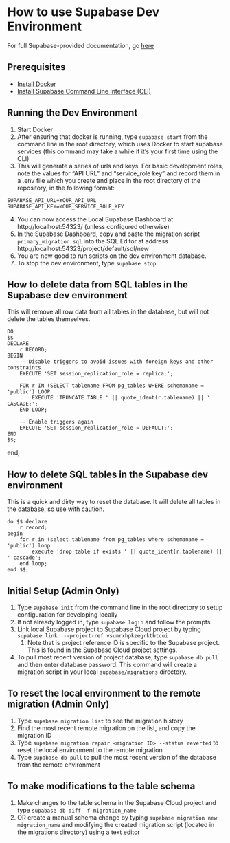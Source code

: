 # How to use Supabase Dev Environment

For full Supabase-provided documentation, go [here](https://supabase.com/docs/guides/cli/local-development)

## Prerequisites

- [Install Docker](https://docs.docker.com/get-docker/)
- [Install Supabase Command Line Interface (CLI)](https://github.com/supabase/cli)

## Running the Dev Environment
1. Start Docker
2. After ensuring that docker is running, type `supabase start` from the command line in the root directory, which uses Docker to start supabase services (this command may take a while if it’s your first time using the CLI)
3. This will generate a series of urls and keys. For basic development roles, note the values for “API URL” and “service_role key” and record them in a .env file which you create and place in the root directory of the repository, in the following format:
```
SUPABASE_API_URL=YOUR_API_URL
SUPABASE_API_KEY=YOUR_SERVICE_ROLE_KEY
```
4. You can now access the Local Supabase Dashboard at http://localhost:54323/ (unless configured otherwise)
5. In the Supabase Dashboard, copy and paste the migration script `primary_migration.sql` into the SQL Editor at address http://localhost:54323/project/default/sql/new
6. You are now good to run scripts on the dev environment database.
7. To stop the dev environment, type `supabase stop`

## How to delete data from SQL tables in the Supabase dev environment 

This will remove all row data from all tables in the database, but will not delete the tables themselves.

```postgresql
DO
$$
DECLARE
    r RECORD;
BEGIN
    -- Disable triggers to avoid issues with foreign keys and other constraints
    EXECUTE 'SET session_replication_role = replica;';

    FOR r IN (SELECT tablename FROM pg_tables WHERE schemaname = 'public') LOOP
        EXECUTE 'TRUNCATE TABLE ' || quote_ident(r.tablename) || ' CASCADE;';
    END LOOP;

    -- Enable triggers again
    EXECUTE 'SET session_replication_role = DEFAULT;';
END
$$;

```
end;

## How to delete SQL tables in the Supabase dev environment

This is a quick and dirty way to reset the database. It will delete all tables in the database, so use with caution.

```postgresql
do $$ declare
    r record;
begin
    for r in (select tablename from pg_tables where schemaname = 'public') loop
        execute 'drop table if exists ' || quote_ident(r.tablename) || ' cascade';
    end loop;
end $$;
```

## Initial Setup (Admin Only)

1. Type `supabase init` from the command line in the root directory to setup configuration for developing locally
2. If not already logged in, type `supabase login` and follow the prompts
3. Link local Supabase project to Supabase Cloud project by typing `supabase link  --project-ref vsumrxhpkzegrktbtcui`
   1. Note that is project reference ID is specific to the Supabase project. This is found in the Supabase Cloud project settings.
4. To pull most recent version of project database, type `supabase db pull` and then enter database password. This command will create a migration script in your local `supabase/migrations` directory.

## To reset the local environment to the remote migration (Admin Only)
1. Type `supabase migration list` to see the migration history
2. Find the most recent remote migration on the list, and copy the migration ID
3. Type `supabase migration repair <migration ID> --status reverted` to reset the local environment to the remote migration
4. Type `supabase db pull` to pull the most recent version of the database from the remote environment

## To make modifications to the table schema
1. Make changes to the table schema in the Supabase Cloud project and type `supabase db diff -f migration_name`
2. OR create a manual schema change by typing `supabase migration new migration_name` and modifying the created migration script (located in the migrations directory) using a text editor